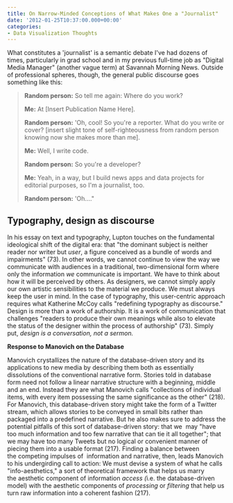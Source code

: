 ```yaml
---
title: On Narrow-Minded Conceptions of What Makes One a "Journalist"
date: '2012-01-25T10:37:00.000+00:00'
categories:
- Data Visualization Thoughts
---
```


<p>What constitutes a 'journalist' is a semantic debate I've had dozens of times, particularly in grad school and in my previous full-time job as "Digital Media Manager" (another vague term) at Savannah Morning News. Outside of professional spheres, though, the general public discourse goes something like this:</p>
<blockquote><p><strong>Random person:</strong> So tell me again: Where do you work?</p>
<p><strong>Me:</strong> At [Insert Publication Name Here].</p>
<p><strong>Random person:</strong> 'Oh, cool! So you're a reporter. What do you write or cover? [insert slight tone of self-righteousness from random person knowing now she makes more than me].</p>
<p><strong>Me:</strong> Well, I write code.</p>
<p><strong>Random person:</strong> So you're a developer?</p>
<p><strong>Me:</strong> Yeah, in a way, but I build news apps and data projects for editorial purposes, so I'm a journalist, too.</p>
<p><strong>Random person:</strong> 'Oh...."</p></blockquote>
<h2>Typography, design as discourse</h2>
<p>In his essay on text and typography, Lupton touches on the fundamental ideological shift of the digital era: that "the dominant subject is neither reader nor writer but <em>user</em>, a figure conceived as a bundle of words and impairments" (73). In other words, we cannot continue to view the way we communicate with audiences in a traditional, two-dimensional form where only the information <em>we</em> communicate is important. We have to think about how it will be perceived by others. As designers, we cannot simply apply our own artistic sensibilities to the material we produce. We must always keep the user in mind. In the case of typography, this user-centric approach requires what Katherine McCoy calls "redefining typography as discourse." Design is more than a work of authorship. It is a work of communication that challenges "readers to produce their own meanings while also to elevate the status of the designer within the process of authorship" (73). Simply put, <em>design is a conversation, not a sermon.</em></p>
<p><strong>Response to Manovich on the Database</strong></p>
<p>Manovich crystallizes the nature of the database-driven story and its applications to new media by describing them both as essentially dissolutions of the conventional narrative form. Stories told in database form need not follow a linear narrative structure with a beginning, middle and an end. Instead they are what Manovich calls "collections of individual items, with every item possessing the same significance as the other" (218). For Manovich, this database-driven story might take the form of a Twitter stream, which allows stories to be conveyed in small bits rather than packaged into a predefined narrative. But he also makes sure to address the potential pitfalls of this sort of database-driven story: that we  may "have too much information and too few narrative that can tie it all together"; that we may have too many Tweets but no logical or convenient manner of piecing them into a usable format (217). Finding a balance between the competing impulses of  information and narrative, then, leads Manovich to his undergirding call to action: We must devise a system of what he calls "info-aesthetics," a sort of theoretical framework that helps us marry the aesthetic component of information <em>access (</em>i.e. the database-driven model) with the aesthetic components of <em>processing </em>or <em>filtering</em> that help us turn raw information into a coherent fashion (217).</p>
<p>&nbsp;</p>
